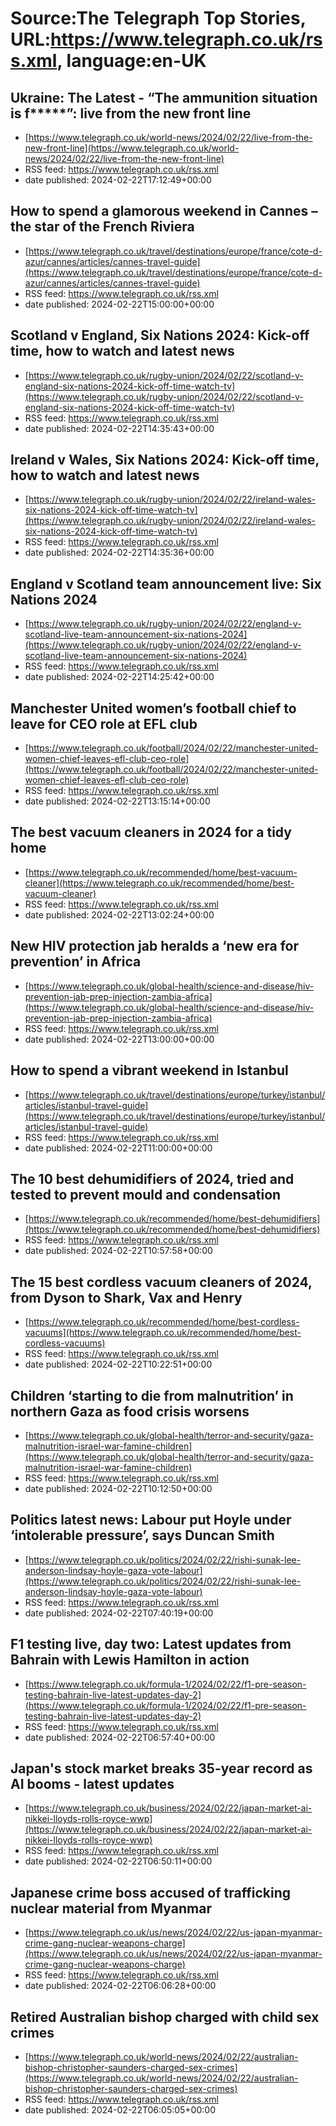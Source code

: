 # Source:The Telegraph Top Stories, URL:https://www.telegraph.co.uk/rss.xml, language:en-UK

## Ukraine: The Latest - “The ammunition situation is f*****”: live from the new front line
 - [https://www.telegraph.co.uk/world-news/2024/02/22/live-from-the-new-front-line](https://www.telegraph.co.uk/world-news/2024/02/22/live-from-the-new-front-line)
 - RSS feed: https://www.telegraph.co.uk/rss.xml
 - date published: 2024-02-22T17:12:49+00:00



## How to spend a glamorous weekend in Cannes – the star of the French Riviera
 - [https://www.telegraph.co.uk/travel/destinations/europe/france/cote-d-azur/cannes/articles/cannes-travel-guide](https://www.telegraph.co.uk/travel/destinations/europe/france/cote-d-azur/cannes/articles/cannes-travel-guide)
 - RSS feed: https://www.telegraph.co.uk/rss.xml
 - date published: 2024-02-22T15:00:00+00:00



## Scotland v England, Six Nations 2024: Kick-off time, how to watch and latest news
 - [https://www.telegraph.co.uk/rugby-union/2024/02/22/scotland-v-england-six-nations-2024-kick-off-time-watch-tv](https://www.telegraph.co.uk/rugby-union/2024/02/22/scotland-v-england-six-nations-2024-kick-off-time-watch-tv)
 - RSS feed: https://www.telegraph.co.uk/rss.xml
 - date published: 2024-02-22T14:35:43+00:00



## Ireland v Wales, Six Nations 2024: Kick-off time, how to watch and latest news
 - [https://www.telegraph.co.uk/rugby-union/2024/02/22/ireland-wales-six-nations-2024-kick-off-time-watch-tv](https://www.telegraph.co.uk/rugby-union/2024/02/22/ireland-wales-six-nations-2024-kick-off-time-watch-tv)
 - RSS feed: https://www.telegraph.co.uk/rss.xml
 - date published: 2024-02-22T14:35:36+00:00



## England v Scotland team announcement live: Six Nations 2024
 - [https://www.telegraph.co.uk/rugby-union/2024/02/22/england-v-scotland-live-team-announcement-six-nations-2024](https://www.telegraph.co.uk/rugby-union/2024/02/22/england-v-scotland-live-team-announcement-six-nations-2024)
 - RSS feed: https://www.telegraph.co.uk/rss.xml
 - date published: 2024-02-22T14:25:42+00:00



## Manchester United women’s football chief to leave for CEO role at EFL club
 - [https://www.telegraph.co.uk/football/2024/02/22/manchester-united-women-chief-leaves-efl-club-ceo-role](https://www.telegraph.co.uk/football/2024/02/22/manchester-united-women-chief-leaves-efl-club-ceo-role)
 - RSS feed: https://www.telegraph.co.uk/rss.xml
 - date published: 2024-02-22T13:15:14+00:00



## The best vacuum cleaners in 2024 for a tidy home
 - [https://www.telegraph.co.uk/recommended/home/best-vacuum-cleaner](https://www.telegraph.co.uk/recommended/home/best-vacuum-cleaner)
 - RSS feed: https://www.telegraph.co.uk/rss.xml
 - date published: 2024-02-22T13:02:24+00:00



## New HIV protection jab heralds a ‘new era for prevention’ in Africa
 - [https://www.telegraph.co.uk/global-health/science-and-disease/hiv-prevention-jab-prep-injection-zambia-africa](https://www.telegraph.co.uk/global-health/science-and-disease/hiv-prevention-jab-prep-injection-zambia-africa)
 - RSS feed: https://www.telegraph.co.uk/rss.xml
 - date published: 2024-02-22T13:00:00+00:00



## How to spend a vibrant weekend in Istanbul
 - [https://www.telegraph.co.uk/travel/destinations/europe/turkey/istanbul/articles/istanbul-travel-guide](https://www.telegraph.co.uk/travel/destinations/europe/turkey/istanbul/articles/istanbul-travel-guide)
 - RSS feed: https://www.telegraph.co.uk/rss.xml
 - date published: 2024-02-22T11:00:00+00:00



## The 10 best dehumidifiers of 2024, tried and tested to prevent mould and condensation
 - [https://www.telegraph.co.uk/recommended/home/best-dehumidifiers](https://www.telegraph.co.uk/recommended/home/best-dehumidifiers)
 - RSS feed: https://www.telegraph.co.uk/rss.xml
 - date published: 2024-02-22T10:57:58+00:00



## The 15 best cordless vacuum cleaners of 2024, from Dyson to Shark, Vax and Henry
 - [https://www.telegraph.co.uk/recommended/home/best-cordless-vacuums](https://www.telegraph.co.uk/recommended/home/best-cordless-vacuums)
 - RSS feed: https://www.telegraph.co.uk/rss.xml
 - date published: 2024-02-22T10:22:51+00:00



## Children ‘starting to die from malnutrition’ in northern Gaza as food crisis worsens
 - [https://www.telegraph.co.uk/global-health/terror-and-security/gaza-malnutrition-israel-war-famine-children](https://www.telegraph.co.uk/global-health/terror-and-security/gaza-malnutrition-israel-war-famine-children)
 - RSS feed: https://www.telegraph.co.uk/rss.xml
 - date published: 2024-02-22T10:12:50+00:00



## Politics latest news: Labour put Hoyle under ‘intolerable pressure’, says Duncan Smith
 - [https://www.telegraph.co.uk/politics/2024/02/22/rishi-sunak-lee-anderson-lindsay-hoyle-gaza-vote-labour](https://www.telegraph.co.uk/politics/2024/02/22/rishi-sunak-lee-anderson-lindsay-hoyle-gaza-vote-labour)
 - RSS feed: https://www.telegraph.co.uk/rss.xml
 - date published: 2024-02-22T07:40:19+00:00



## F1 testing live, day two: Latest updates from Bahrain with Lewis Hamilton in action
 - [https://www.telegraph.co.uk/formula-1/2024/02/22/f1-pre-season-testing-bahrain-live-latest-updates-day-2](https://www.telegraph.co.uk/formula-1/2024/02/22/f1-pre-season-testing-bahrain-live-latest-updates-day-2)
 - RSS feed: https://www.telegraph.co.uk/rss.xml
 - date published: 2024-02-22T06:57:40+00:00



## Japan's stock market breaks 35-year record as AI booms - latest updates
 - [https://www.telegraph.co.uk/business/2024/02/22/japan-market-ai-nikkei-lloyds-rolls-royce-wwp](https://www.telegraph.co.uk/business/2024/02/22/japan-market-ai-nikkei-lloyds-rolls-royce-wwp)
 - RSS feed: https://www.telegraph.co.uk/rss.xml
 - date published: 2024-02-22T06:50:11+00:00



## Japanese crime boss accused of trafficking nuclear material from Myanmar
 - [https://www.telegraph.co.uk/us/news/2024/02/22/us-japan-myanmar-crime-gang-nuclear-weapons-charge](https://www.telegraph.co.uk/us/news/2024/02/22/us-japan-myanmar-crime-gang-nuclear-weapons-charge)
 - RSS feed: https://www.telegraph.co.uk/rss.xml
 - date published: 2024-02-22T06:06:28+00:00



## Retired Australian bishop charged with child sex crimes
 - [https://www.telegraph.co.uk/world-news/2024/02/22/australian-bishop-christopher-saunders-charged-sex-crimes](https://www.telegraph.co.uk/world-news/2024/02/22/australian-bishop-christopher-saunders-charged-sex-crimes)
 - RSS feed: https://www.telegraph.co.uk/rss.xml
 - date published: 2024-02-22T06:05:05+00:00



